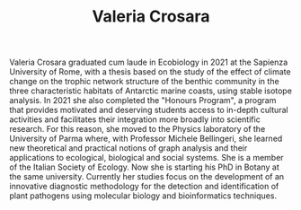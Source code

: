 ﻿---
# Display name
title: Valeria Crosara

# Is this the primary user of the site?
superuser: false

# Role/position
role: PhD Student

# Organizations/Affiliations
organizations:
- name: University of Rome "Sapienza" 
  url: http://www.uniroma1.it

# Short bio (displayed in user profile at end of posts)
bio: My studies focus on the development of an innovative diagnostic methodology for the detection and identification of plant pathogens using molecular biology and bioinformatics techniques
interests:
- Genome sequencing
- Pathogen detection
- Molecular biology

education:
  courses:  
  - course: MSc in Ecobiology
    institution: University of Rome “Sapienza”
    year: 2021
  - course: BSc in Environmental Sciences
    institution: University of Rome “Sapienza”
    year: 2019

# Social/Academic Networking
# For available icons, see: https://sourcethemes.com/academic/docs/page-builder/#icons
#   For an email link, use "fas" icon pack, "envelope" icon, and a link in the
#   form "mailto:your-email@example.com" or "#contact" for contact widget.
social:
- icon: envelope
  icon_pack: fas
  link: 'mailto:valeria.crosara@uniroma1.it'
- icon: linkedin
  icon_pack: fab
  link: 'https://www.linkedin.com/in/valeria-crosara-733b89225'

# Link to a PDF of your resume/CV from the About widget.
# To enable, copy your resume/CV to `static/files/cv.pdf` and uncomment the lines below.
- icon: cv
  icon_pack: ai
  link: files/corsara.cv.pdf

# Highlight the author in author lists? (true/false)
highlight_name: false

# Organizational groups that you belong to (for People widget)
#   Set this to `[]` or comment out if you are not using People widget.
user_groups:
- PhD Student

---
<link rel="stylesheet" href="https://cdn.jsdelivr.net/gh/jpswalsh/academicons@1/css/academicons.min.css">

Valeria Crosara graduated cum laude in Ecobiology in 2021 at the Sapienza University of Rome, with a thesis based on the study of the effect of climate change on the trophic network structure of the benthic community in the three characteristic habitats of Antarctic marine coasts, using stable isotope analysis. 
In 2021 she also completed the "Honours Program", a program that provides motivated and deserving students access to in-depth cultural activities and facilitates their integration more broadly into scientific research. For this reason, she moved to the Physics laboratory of the University of Parma where, with Professor Michele Bellingeri, she learned new theoretical and practical notions of graph analysis and their applications to ecological, biological and social systems.
She is a member of the Italian Society of Ecology. 
Now she is starting his PhD in Botany at the same university. Currently her studies focus on the development of an innovative diagnostic methodology for the detection and identification of plant pathogens using molecular biology and bioinformatics techniques.
